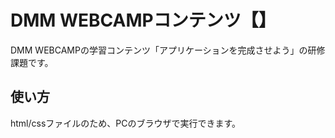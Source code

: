 # DMM WEBCAMPコンテンツ【】
DMM WEBCAMPの学習コンテンツ「アプリケーションを完成させよう」の研修課題です。
## 使い方
html/cssファイルのため、PCのブラウザで実行できます。
